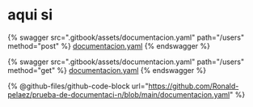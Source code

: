 # aqui si



{% swagger src=".gitbook/assets/documentacion.yaml" path="/users" method="post" %}
[documentacion.yaml](.gitbook/assets/documentacion.yaml)
{% endswagger %}

{% swagger src=".gitbook/assets/documentacion.yaml" path="/users" method="get" %}
[documentacion.yaml](.gitbook/assets/documentacion.yaml)
{% endswagger %}

{% @github-files/github-code-block url="https://github.com/Ronald-pelaez/prueba-de-documentaci-n/blob/main/documentacion.yaml" %}
